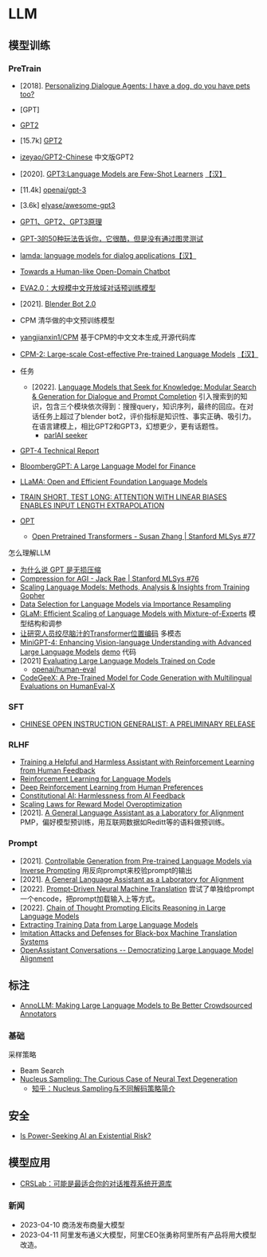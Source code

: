 # LLM

## 模型训练
### PreTrain

- [2018]. [Personalizing Dialogue Agents: I have a dog, do you have pets too?](https://arxiv.org/abs/1801.07243) 
- [GPT]
- [GPT2]()
- [15.7k] [GPT2](https://github.com/openai/gpt-2)
- [izeyao/GPT2-Chinese](https://github.com/Morizeyao/GPT2-Chinese) 中文版GPT2
- [2020]. [GPT3:Language Models are Few-Shot Learners](https://arxiv.org/pdf/2005.14165.pdf) [【汉】](https://zhuanlan.zhihu.com/p/200978538)
- [11.4k] [openai/gpt-3](https://github.com/openai/gpt-3) 
- [3.6k] [elyase/awesome-gpt3](https://github.com/elyase/awesome-gpt3)
- [GPT1、GPT2、GPT3原理](https://blog.csdn.net/qq_41357569/article/details/121731981)
- [GPT-3的50种玩法告诉你，它很酷，但是没有通过图灵测试](https://zhuanlan.zhihu.com/p/252851574)
- [lamda: language models for dialog applications](https://arxiv.org/pdf/2201.08239.pdf)[【汉】](https://zhuanlan.zhihu.com/p/462022601)
- [Towards a Human-like Open-Domain Chatbot](https://arxiv.org/abs/2001.09977)
- [EVA2.0：大规模中文开放域对话预训练模型](https://blog.csdn.net/weixin_42001089/article/details/123595667)
- [2021]. [Blender Bot 2.0](https://ai.facebook.com/blog/blender-bot-2-an-open-source-chatbot-that-builds-long-term-memory-and-searches-the-internet/)
- CPM 清华做的中文预训练模型
- [yangjianxin1/CPM](https://github.com/yangjianxin1/CPM) 基于CPM的中文文本生成,开源代码库
- [CPM-2: Large-scale Cost-effective Pre-trained Language Models](https://arxiv.org/pdf/2106.10715.pdf) [【汉】](https://blog.csdn.net/BAAIBeijing/article/details/118125026)
- 任务
  - [2022]. [Language Models that Seek for Knowledge: Modular Search & Generation for Dialogue and Prompt Completion](https://arxiv.org/abs/2203.13224) 引入搜索到的知识，包含三个模块依次得到：搜搜query，知识序列，最终的回应。在对话任务上超过了blender bot2，评价指标是知识性、事实正确、吸引力。在语言建模上，相比GPT2和GPT3，幻想更少，更有话题性。
      - [parlAI seeker](https://github.com/MiniMax-AI/ParlAI/tree/main/projects/seeker)


- [GPT-4 Technical Report](https://arxiv.org/pdf/2303.08774.pdf)
- [BloombergGPT: A Large Language Model for Finance](https://arxiv.org/pdf/2303.17564.pdf)
- [LLaMA: Open and Efficient Foundation Language Models](https://arxiv.org/abs/2302.13971)
- [TRAIN SHORT, TEST LONG: ATTENTION WITH LINEAR BIASES ENABLES INPUT LENGTH EXTRAPOLATION](https://arxiv.org/pdf/2108.12409.pdf)
- [OPT]()
  - [Open Pretrained Transformers - Susan Zhang | Stanford MLSys #77](https://www.youtube.com/watch?v=p9IxoSkvZ-M) 


怎么理解LLM
- [为什么说 GPT 是无损压缩](https://bigeagle.me/2023/03/llm-is-compression/)
- [Compression for AGI - Jack Rae | Stanford MLSys #76](https://www.youtube.com/watch?v=dO4TPJkeaaU)
- [Scaling Language Models: Methods, Analysis & Insights from Training Gopher](https://arxiv.org/abs/2112.11446)
- [Data Selection for Language Models via Importance Resampling](https://arxiv.org/abs/2302.03169)
- [GLaM: Efficient Scaling of Language Models with Mixture-of-Experts](https://arxiv.org/pdf/2112.06905.pdf)
模型结构和调参
- [让研究人员绞尽脑汁的Transformer位置编码](https://kexue.fm/archives/8130)
多模态
- [MiniGPT-4: Enhancing Vision-language Understanding with Advanced Large Language Models](https://github.com/Vision-CAIR/MiniGPT-4)   [demo](https://minigpt-4.github.io/)
代码
- [2021] [Evaluating Large Language Models Trained on Code](https://arxiv.org/pdf/2107.03374.pdf)
  - [openai/human-eval](https://github.com/openai/human-eval)
- [CodeGeeX: A Pre-Trained Model for Code Generation with Multilingual Evaluations on HumanEval-X](https://arxiv.org/abs/2303.17568)


### SFT

- [CHINESE OPEN INSTRUCTION GENERALIST: A PRELIMINARY RELEASE](https://arxiv.org/pdf/2304.07987.pdf)

### RLHF

- [Training a Helpful and Harmless Assistant with Reinforcement Learning from Human Feedback](https://arxiv.org/abs/2204.05862)
- [Reinforcement Learning for Language Models](https://gist.github.com/yoavg/6bff0fecd65950898eba1bb321cfbd81)
- [Deep Reinforcement Learning from Human Preferences](https://proceedings.neurips.cc/paper/2017/file/d5e2c0adad503c91f91df240d0cd4e49-Paper.pdf)
- [Constitutional AI: Harmlessness from AI Feedback](https://arxiv.org/pdf/2212.08073.pdf)
- [Scaling Laws for Reward Model Overoptimization](https://arxiv.org/pdf/2210.10760.pdf)
- [2021]. [A General Language Assistant as a Laboratory for Alignment](https://arxiv.org/abs/2112.00861) PMP，偏好模型预训练，用互联网数据如Reditt等的语料做预训练。

### Prompt

- [2021]. [Controllable Generation from Pre-trained Language Models via Inverse Prompting](https://arxiv.org/pdf/2103.10685.pdf) 用反向prompt来校验prompt的输出
- [2021]. [A General Language Assistant as a Laboratory for Alignment](https://arxiv.org/abs/2112.00861) 
- [2022]. [Prompt-Driven Neural Machine Translation](https://aclanthology.org/2022.findings-acl.203.pdf) 尝试了单独给prompt一个encode，把prompt加载输入上等方式。
- [2022]. [Chain of Thought Prompting Elicits Reasoning in Large Language Models](https://arxiv.org/abs/2201.11903)
- [Extracting Training Data from Large Language Models](https://www.usenix.org/system/files/sec21-carlini-extracting.pdf)
- [Imitation Attacks and Defenses for Black-box Machine Translation Systems](https://arxiv.org/pdf/2004.15015.pdf)
- [OpenAssistant Conversations -- Democratizing Large Language Model Alignment](https://arxiv.org/abs/2304.07327)


## 标注

- [AnnoLLM: Making Large Language Models to Be Better Crowdsourced Annotators](https://arxiv.org/abs/2303.16854)

### 基础
采样策略
- Beam Search
- [Nucleus Sampling: The Curious Case of Neural Text Degeneration](https://arxiv.org/abs/1904.09751)
  - [知乎：Nucleus Sampling与不同解码策略简介](https://zhuanlan.zhihu.com/p/442557114)

## 安全

- [Is Power-Seeking AI an Existential Risk?](https://arxiv.org/pdf/2206.13353.pdf)

## 模型应用
- [CRSLab：可能是最适合你的对话推荐系统开源库
](https://picture.iczhiku.com/weixin/message1610089596644.html)

### 新闻

- 2023-04-10 商汤发布商量大模型
- 2023-04-11 阿里发布通义大模型，阿里CEO张勇称阿里所有产品将用大模型改造。


